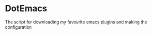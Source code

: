 DotEmacs
========

The script for downloading my favourite emacs plugins and making the configuration